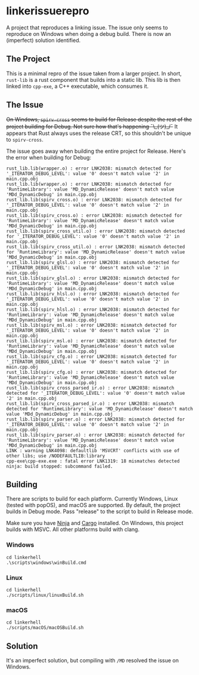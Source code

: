 # linkerissuerepro
A project that reproduces a linking issue. The issue only seems to reproduce on Windows when doing a debug build. There is now an (imperfect) solution identified.

## The Project
This is a minimal repro of the issue taken from a larger project. In short, `rust-lib` is a rust component that builds into a static lib. This lib is then linked into `cpp-exe`, a C++ executable, which consumes it.

## The Issue
~~On Windows, `spirv-cross` seems to build for Release despite the rest of the project building for Debug. Not sure how that's happening ¯\\\_(ツ)_/¯~~ It appears that Rust always uses the release CRT, so this shouldn't be unique to `spirv-cross`.

The issue goes away when building the entire project for Release. Here's the error when building for Debug:
```
rust_lib.lib(wrapper.o) : error LNK2038: mismatch detected for '_ITERATOR_DEBUG_LEVEL': value '0' doesn't match value '2' in main.cpp.obj
rust_lib.lib(wrapper.o) : error LNK2038: mismatch detected for 'RuntimeLibrary': value 'MD_DynamicRelease' doesn't match value 'MDd_DynamicDebug' in main.cpp.obj
rust_lib.lib(spirv_cross.o) : error LNK2038: mismatch detected for '_ITERATOR_DEBUG_LEVEL': value '0' doesn't match value '2' in main.cpp.obj
rust_lib.lib(spirv_cross.o) : error LNK2038: mismatch detected for 'RuntimeLibrary': value 'MD_DynamicRelease' doesn't match value 'MDd_DynamicDebug' in main.cpp.obj
rust_lib.lib(spirv_cross_util.o) : error LNK2038: mismatch detected for '_ITERATOR_DEBUG_LEVEL': value '0' doesn't match value '2' in main.cpp.obj
rust_lib.lib(spirv_cross_util.o) : error LNK2038: mismatch detected for 'RuntimeLibrary': value 'MD_DynamicRelease' doesn't match value 'MDd_DynamicDebug' in main.cpp.obj
rust_lib.lib(spirv_glsl.o) : error LNK2038: mismatch detected for '_ITERATOR_DEBUG_LEVEL': value '0' doesn't match value '2' in main.cpp.obj
rust_lib.lib(spirv_glsl.o) : error LNK2038: mismatch detected for 'RuntimeLibrary': value 'MD_DynamicRelease' doesn't match value 'MDd_DynamicDebug' in main.cpp.obj
rust_lib.lib(spirv_hlsl.o) : error LNK2038: mismatch detected for '_ITERATOR_DEBUG_LEVEL': value '0' doesn't match value '2' in main.cpp.obj
rust_lib.lib(spirv_hlsl.o) : error LNK2038: mismatch detected for 'RuntimeLibrary': value 'MD_DynamicRelease' doesn't match value 'MDd_DynamicDebug' in main.cpp.obj
rust_lib.lib(spirv_msl.o) : error LNK2038: mismatch detected for '_ITERATOR_DEBUG_LEVEL': value '0' doesn't match value '2' in main.cpp.obj
rust_lib.lib(spirv_msl.o) : error LNK2038: mismatch detected for 'RuntimeLibrary': value 'MD_DynamicRelease' doesn't match value 'MDd_DynamicDebug' in main.cpp.obj
rust_lib.lib(spirv_cfg.o) : error LNK2038: mismatch detected for '_ITERATOR_DEBUG_LEVEL': value '0' doesn't match value '2' in main.cpp.obj
rust_lib.lib(spirv_cfg.o) : error LNK2038: mismatch detected for 'RuntimeLibrary': value 'MD_DynamicRelease' doesn't match value 'MDd_DynamicDebug' in main.cpp.obj
rust_lib.lib(spirv_cross_parsed_ir.o) : error LNK2038: mismatch detected for '_ITERATOR_DEBUG_LEVEL': value '0' doesn't match value '2' in main.cpp.obj
rust_lib.lib(spirv_cross_parsed_ir.o) : error LNK2038: mismatch detected for 'RuntimeLibrary': value 'MD_DynamicRelease' doesn't match value 'MDd_DynamicDebug' in main.cpp.obj
rust_lib.lib(spirv_parser.o) : error LNK2038: mismatch detected for '_ITERATOR_DEBUG_LEVEL': value '0' doesn't match value '2' in main.cpp.obj
rust_lib.lib(spirv_parser.o) : error LNK2038: mismatch detected for 'RuntimeLibrary': value 'MD_DynamicRelease' doesn't match value 'MDd_DynamicDebug' in main.cpp.obj
LINK : warning LNK4098: defaultlib 'MSVCRT' conflicts with use of other libs; use /NODEFAULTLIB:library
cpp-exe\cpp-exe.exe : fatal error LNK1319: 18 mismatches detected
ninja: build stopped: subcommand failed.
```

## Building
There are scripts to build for each platform. Currently Windows, Linux (tested with popOS), and macOS are supported. By default, the project builds in Debug mode. Pass "release" to the script to build in Release mode.

Make sure you have [Ninja](https://ninja-build.org/) and [Cargo](https://doc.rust-lang.org/cargo/getting-started/installation.html) installed. On Windows, this project builds with MSVC. All other platforms build with clang.

### Windows
```
cd linkerhell
.\scripts\windows\winBuild.cmd
```

### Linux
```
cd linkerhell
./scripts/linux/linuxBuild.sh
```

### macOS
```
cd linkerhell
./scripts/macOS/macOSBuild.sh
```

## Solution
It's an imperfect solution, but compiling with `/MD` resolved the issue on Windows.
